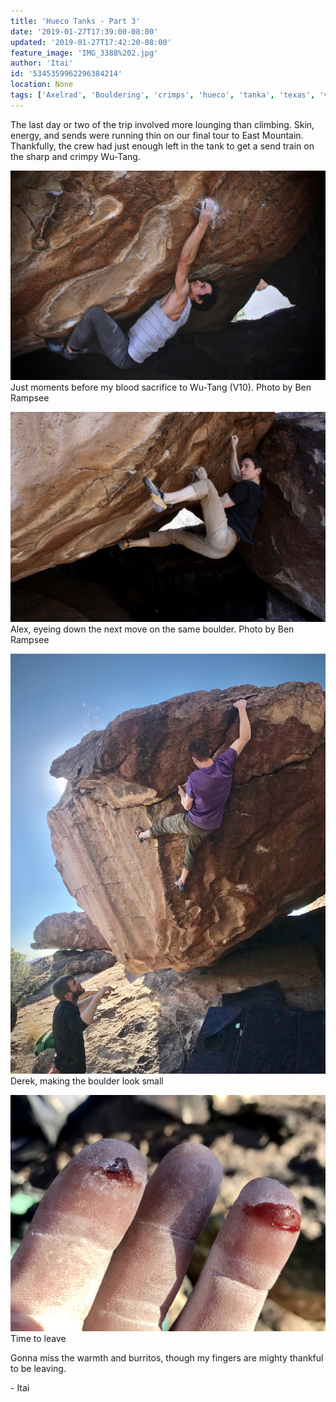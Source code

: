 ```yaml
---
title: 'Hueco Tanks - Part 3'
date: '2019-01-27T17:39:00-08:00'
updated: '2019-01-27T17:42:20-08:00'
feature_image: 'IMG_3388%202.jpg'
author: 'Itai'
id: '5345359962296384214'
location: None
tags: ['Axelrad', 'Bouldering', 'crimps', 'hueco', 'tanka', 'texas', 'v10']
---
```

The last day or two of the trip involved more lounging than climbing. Skin, energy, and sends were running thin on our final tour to East Mountain. Thankfully, the crew had just enough left in the tank to get a send train on the sharp and crimpy Wu-Tang.

![image alt](/images/IMG_3388%202.jpg)Just moments before my blood sacrifice to Wu-Tang (V10). Photo by Ben Rampsee

![image alt](/images/IMG_3350.jpg)Alex, eyeing down the next move on the same boulder. Photo by Ben Rampsee

![image alt](/images/IMG_0103%202.jpg)Derek, making the boulder look small

![image alt](/images/IMG_0105.jpg)Time to leave

Gonna miss the warmth and burritos, though my fingers are mighty thankful to be leaving.

\- Itai
